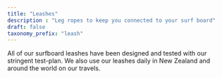 ```yaml
---
title: "Leashes"
description : "Leg ropes to keep you connected to your surf board"
draft: false
taxonomy_prefix: "leash"
---
```


All of our surfboard leashes have been designed and tested with our stringent test-plan. We also use our leashes daily in New Zealand and around the world on our travels.

